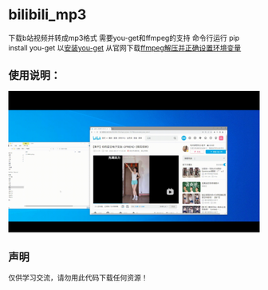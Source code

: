 # bilibili_mp3
下载b站视频并转成mp3格式
需要you-get和ffmpeg的支持
命令行运行 pip install you-get 以[安装you-get](https://blog.csdn.net/star_of_science/article/details/105179910)
从官网下载[ffmpeg解压并正确设置环境变量](https://blog.csdn.net/yyy_gy/article/details/130486760)

## 使用说明：
![教程](https://github.com/MS10755/bilibili_mp3/blob/master/test.gif)

## 声明
仅供学习交流，请勿用此代码下载任何资源！
